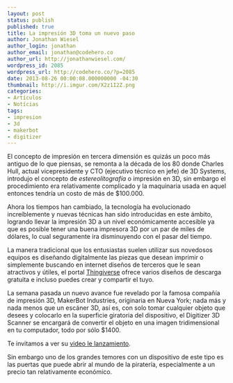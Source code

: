 ```yaml
---
layout: post
status: publish
published: true
title: La impresión 3D toma un nuevo paso
author: Jonathan Wiesel
author_login: jonathan
author_email: jonathan@codehero.co
author_url: http://jonathanwiesel.com/
wordpress_id: 2085
wordpress_url: http://codehero.co/?p=2085
date: 2013-08-26 00:00:08.000000000 -04:30
thumbnail: http://i.imgur.com/X2z1I2Z.png
categories:
- Artículos
- Notícias
tags:
- impresion
- 3d
- makerbot
- digitizer
---
```

<p>El concepto de impresión en tercera dimensión es quizás un poco más antiguo de lo que piensas, se remonta a la década de los 80 donde Charles Hull, actual vicepresidente y CTO (ejecutivo técnico en jefe) de 3D Systems, introdujo el concepto de <em>estereolitografía</em> o impresión en 3D, sin embargo el procedimiento era relativamente complicado y la maquinaria usada en aquel entonces tendría un costo de más de $100.000.</p>

<p>Ahora los tiempos han cambiado, la tecnología ha evolucionado increíblemente y nuevas técnicas han sido introducidas en este ámbito, logrando llevar la impresión 3D a un nivel económicamente accesible ya que es posible tener una buena impresora 3D por un par de miles de dólares, lo cual seguramente ira disminuyendo con el pasar del tiempo.</p>

<p>La manera tradicional que los entusiastas suelen utilizar sus novedosos equipos es diseñando digitalmente las piezas que desean imprimir o simplemente buscando en internet diseños de terceros que le sean atractivos y útiles, el portal <a href="http://www.thingiverse.com/">Thingiverse</a> ofrece varios diseños de descarga gratuita e incluso puedes crear y compartir el tuyo.</p>

<p>La semana pasada un nuevo avance fue revelado por la famosa compañía de impresión 3D, MakerBot Industries, originaria en Nueva York; nada más y nada menos que un escáner 3D, así es, con solo tomar cualquier objeto que desees y colocarlo en la superficie giratoria del dispositivo, el Digitizer 3D Scanner se encargará de convertir el objeto en una imagen tridimensional en tu computador, todo por sólo $1400.</p>

<p>Te invitamos a ver su <a href="http://youtu.be/9GfnKKczec0">video le lanzamiento</a>.</p>

<p>Sin embargo uno de los grandes temores con un dispositivo de este tipo es las puertas que puede abrir al mundo de la piratería, especialmente a un precio tan relativamente económico.</p>
